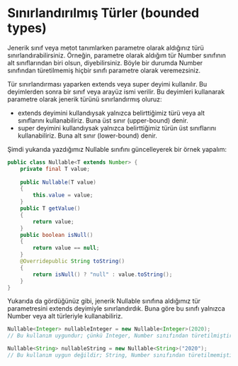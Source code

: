 # Sınırlandırılmış Türler (bounded types)

Jenerik sınıf veya metot tanımlarken parametre olarak aldığınız türü sınırlandırabilirsiniz. Örneğin, parametre olarak aldığım tür Number sınıfının alt sınıflarından biri olsun, diyebilirsiniz. Böyle bir durumda Number sınıfından türetilmemiş hiçbir sınıfı parametre olarak veremezsiniz.


Tür sınırlandırması yaparken extends veya super deyimi kullanılır. Bu deyimlerden sonra bir sınıf veya arayüz ismi verilir. Bu deyimleri kullanarak parametre olarak jenerik türünü sınırlandırmış oluruz:

- extends deyimini kullandıysak yalnızca belirttiğimiz türü veya alt sınıflarını kullanabiliriz. Buna üst sınır (upper-bound) denir.
- super deyimini kullandıysak yalnızca belirttiğimiz türün üst sınıflarını kullanabiliriz. Buna alt sınır (lower-bound) denir.

Şimdi yukarıda yazdığımız Nullable sınıfını güncelleyerek bir örnek yapalım:

```java
public class Nullable<T extends Number> {
    private final T value;
    
    public Nullable(T value)
    {
    	this.value = value;
    }
    public T getValue()
    {
    	return value;
    }
    public boolean isNull()
    {
    	return value == null;
    }
    @Overridepublic String toString()
    {
    	return isNull() ? "null" : value.toString();
    }
}
```

Yukarıda da gördüğünüz gibi, jenerik Nullable sınıfına aldığımız tür parametresini extends deyimiyle sınırlandırdık. Buna göre bu sınıfı yalnızca Number veya alt türleriyle kullanabiliriz.

```java
Nullable<Integer> nullableInteger = new Nullable<Integer>(2020);
// Bu kullanım uygundur; çünkü Integer, Number sınıfından türetilmiştir 

Nullable<String> nullableString = new Nullable<String>("2020"); 
// Bu kullanım uygun değildir; String, Number sınıfından türetilmemiştir
```